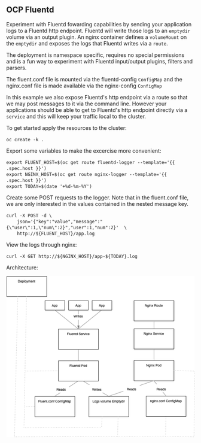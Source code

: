 ## OCP Fluentd ## 

Experiment with Fluentd fowarding capabilities by sending your application logs to a Fluentd http endpoint. Fluentd will write those logs to an `emptydir` volume via an output plugin. An nginx container defines a `volumeMount` on the `emptydir` and exposes the logs that Fluentd writes via a `route`. 

The deployment is namespace specific, requires no special permissions  and is a fun way to experiment with Fluentd input/output plugins, filters and parsers. 

The fluent.conf file is mounted  via the fluentd-config `ConfigMap` and the nginx.conf file is made available via the nginx-config `ConfigMap` 

In this example we also expose Fluentd's http endpoint via a route so that we may post messages to it via the command line. However your applications should be able to get to Fluentd's http endpoint directly via a `service` and this will keep your traffic local to the cluster. 


To get started apply the resources to the cluster: 

```
oc create -k . 
```
Export some variables to make the excercise more convenient:

```
export FLUENT_HOST=$(oc get route fluentd-logger --template='{{ .spec.host }}')
export NGINX_HOST=$(oc get route nginx-logger --template='{{ .spec.host }}')
export TODAY=$(date '+%d-%m-%Y') 
```

Create some POST requests to the logger. Note that in the fluent.conf file, we are only interested in the values contained in the nested message key. 

``` 
curl -X POST -d \
    json='{"key":"value","message":"{\"user\":1,\"num\":2}","user":1,"num":2}'  \
    http://${FLUENT_HOST}/app.log
```

View the logs through nginx: 

``` 
curl -X GET http://${NGINX_HOST}/app-${TODAY}.log
```

Architecture: 

<img src="img/fluentd-forwarder-architecture.png" style="height:auto,max-width:480">


